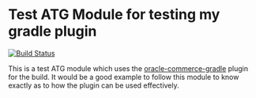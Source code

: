 # Test ATG Module for testing my gradle plugin


[![Build Status](https://travis-ci.org/nagaseshadri/test-atg-module.svg?branch=master)](https://travis-ci.org/nagaseshadri/test-atg-module)

This is a test ATG module which uses the [oracle-commerce-gradle](https://github.com/nagaseshadri/oracle-commerce-gradle) plugin for the build. It would be a good example to follow this module to know exactly as to how the plugin can be used effectively.

